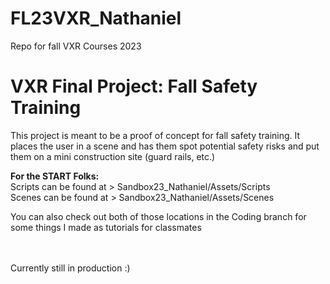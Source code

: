 # FL23VXR_Nathaniel
 Repo for fall VXR Courses 2023

# VXR Final Project: Fall Safety Training
This project is meant to be a proof of concept for fall safety training. It places the user in a scene and has them spot potential safety risks and put them on a mini construction site (guard rails, etc.)

<strong>For the START Folks:</strong>
<br> Scripts can be found at > Sandbox23_Nathaniel/Assets/Scripts
<br> Scenes can be found at > Sandbox23_Nathaniel/Assets/Scenes

You can also check out both of those locations in the Coding branch for some things I made as tutorials for classmates

<br>
<br>
Currently still in production :)
